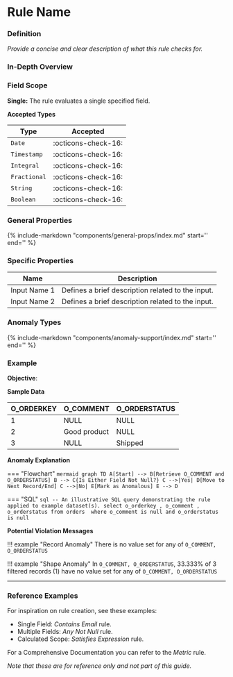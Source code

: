# Rule Name

### Definition

*Provide a concise and clear description of what this rule checks for.*

### In-Depth Overview 

<!--
    Optional: Use this section to give more context about the rule's purpose, logic, and importance.
-->

### Field Scope

<!--
    If the rule does not evaluate specific fields (fiedless) and thus does not have a field scope, this section can be omitted.
-->

<!--
    Choose only one type based on the rule's functionality.
    
    **Single:** The rule evaluates a single specified field.  
    **Multiple:** The rule evaluates multiple specified fields.  
    **Calculated:** The rule automatically identifies the fields involved, without requiring explicit field selection. 
-->

**Single:** The rule evaluates a single specified field.

**Accepted Types**

<!--
    Specify which data types are accepted by the rule.
-->

| Type          | Accepted                       |
|---------------|--------------------------------|
| `Date`        | <div style="text-align:center">:octicons-check-16:</div> |
| `Timestamp`   | <div style="text-align:center">:octicons-check-16:</div> |
| `Integral`    | <div style="text-align:center">:octicons-check-16:</div> |
| `Fractional`  | <div style="text-align:center">:octicons-check-16:</div> |
| `String`      | <div style="text-align:center">:octicons-check-16:</div> |
| `Boolean`     | <div style="text-align:center">:octicons-check-16:</div> |

### General Properties

<!--
    This section describes general properties applicable to the rule. The content is included from a markdown component, which allows for different configurations based on the rule's needs.
-->

<!--
    Use the include-markdown component with the appropriate arguments to include general properties that are relevant to the rule.
    The arguments determine which set of properties are included:
    - all-props
    - filter-only
    - coverage-only
    - none-props
    
    Below is an example of how to include all general properties. Replace 'all-props' with the appropriate argument for your rule.
-->

{%
    include-markdown "components/general-props/index.md"
    start='<!-- all-props--start -->'
    end='<!-- all-props--end -->'
%}

### Specific Properties

<!--
    If the rule does not have specific properties then this section can be omitted.
-->

<!--
    This section lists properties that are unique to a particular rule.
    When defining the properties, ensure consistency in the naming to avoid confusion.
    Use the same input name in the "Name" column as it appears in the rule configuration or user interface.

    Below is an example of how to structure the properties:
-->

| Name        | Description                                                    |
|-------------|----------------------------------------------------------------|
| <div class="text-primary">Input Name 1</div> | Defines a brief description related to the input. |
| <div class="text-primary">Input Name 2</div> | Defines a brief description related to the input. |


### Anomaly Types

<!--
    This section outlines the types of anomalies the rule can detect.
    The content is dynamically included from a markdown component and can vary depending on the rule's capabilities.
-->

<!--
    Utilize the include-markdown component with the correct arguments to display the anomaly types supported by the rule.
    The available arguments are:
    - all-types
    - record-only
    - shape-only
    
    The example below demonstrates how to include content that supports all types of anomalies. Adjust 'all-types' to match the anomaly detection capabilities of the rule.
-->

{%
    include-markdown "components/anomaly-support/index.md"
    start='<!-- all-types--start -->'
    end='<!-- all-types--end -->'
%}

### Example

<!--
    This section provides a practical example to illustrate how the rule can be applied.
    It should help users understand the rule's operation and its application in a real-world scenario.
-->

**Objective**: *<Provide a clear objective for the rule example>*

**Sample Data**

<!--
    Present sample data in a table format. Highlight rows with anomalies if applicable.

    Below is an example of how to structure the sample data:
-->

| O_ORDERKEY | O_COMMENT          | O_ORDERSTATUS   |
|------------|--------------------|-----------------|
| 1          | <span class="text-negative">NULL</span> | <span class="text-negative">NULL</span> |
| 2          | Good product       | NULL            |
| 3          | NULL               | Shipped         |

**Anomaly Explanation**

<!--
    Provide an explanation for the anomalies identified, whether they are specific data points or broader data patterns, as dictated by the rule's logic and the set objective
-->

<!-- 
    This section also includes a mandatory flowchart for visual representation and an optional illustrative SQL query for rules where applicable. 

    Below is an example of how to structure the Flowchart and SQL query:
-->

=== "Flowchart"
    ``` mermaid
    graph TD
    A[Start] --> B[Retrieve O_COMMENT and O_ORDERSTATUS]
    B --> C{Is Either Field Not Null?}
    C -->|Yes| D[Move to Next Record/End]
    C -->|No| E[Mark as Anomalous]
    E --> D
    ```

=== "SQL"
    ```sql
    -- An illustrative SQL query demonstrating the rule applied to example dataset(s).
    select
        o_orderkey
        , o_comment
        , o_orderstatus
    from orders 
    where
        o_comment is null
        and o_orderstatus is null
    ```

**Potential Violation Messages**

<!--
    Provide examples of violation messages that would be generated for the anomalies highlighted in the sample data.
    These should be formatted similarly to how they would appear in the system.
    
    It's required to provide at least one type of violation message (Record Anomaly or Shape Anomaly). If both types of anomalies are applicable to the rule, examples of both should be included. If only one type is relevant, omit the other.

    Below is an example based on the Any Not Null rule:
-->

!!! example "Record Anomaly"
    <!-- Format: There is no value set for any of '{0.field_names}' -->
    There is no value set for any of `O_COMMENT, O_ORDERSTATUS`

!!! example "Shape Anomaly"
    <!-- Format: In {0.field_names}, {1:.3f}%  of {2:d} filtered records ({4:d}) have no value set for any of '{0.field_names}' -->
    In `O_COMMENT, O_ORDERSTATUS`, 33.333% of 3 filtered records (1) have no value set for any of `O_COMMENT, O_ORDERSTATUS`

---

### Reference Examples

For inspiration on rule creation, see these examples:

- Single Field: *Contains Email* rule.
- Multiple Fields: *Any Not Null* rule.
- Calculated Scope: *Satisfies Expression* rule.

For a Comprehensive Documentation you can refer to the *Metric* rule.

_Note that these are for reference only and not part of this guide._
